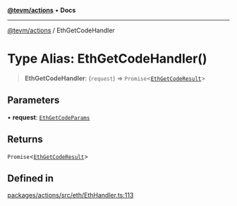 [**@tevm/actions**](../README.md) • **Docs**

***

[@tevm/actions](../globals.md) / EthGetCodeHandler

# Type Alias: EthGetCodeHandler()

> **EthGetCodeHandler**: (`request`) => `Promise`\<[`EthGetCodeResult`](EthGetCodeResult.md)\>

## Parameters

• **request**: [`EthGetCodeParams`](EthGetCodeParams.md)

## Returns

`Promise`\<[`EthGetCodeResult`](EthGetCodeResult.md)\>

## Defined in

[packages/actions/src/eth/EthHandler.ts:113](https://github.com/evmts/tevm-monorepo/blob/main/packages/actions/src/eth/EthHandler.ts#L113)
